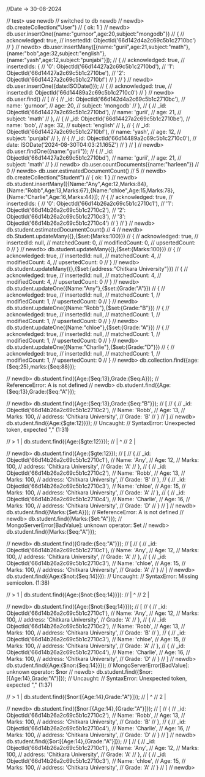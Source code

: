 //Date -> 30-08-2024

// test> use newdb
// switched to db newdb
// newdb> db.createCollection("User")
// { ok: 1 }
// newdb> db.user.insertOne({name:"gurnoor",age:20,subject:"mongodb"})
// {
//   acknowledged: true,
//   insertedId: ObjectId('66d142d4a2c69c5b1c2710bc')
// }
// newdb> db.user.insertMany([{name:"gurii",age:21,subject:"math"},{name:"bob",age:32,subject:"english"},{name:"yash",age:12,subject:"punjabi"}]);
// {
//   acknowledged: true,
//   insertedIds: {
//     '0': ObjectId('66d14427a2c69c5b1c2710bd'),
//     '1': ObjectId('66d14427a2c69c5b1c2710be'),
//     '2': ObjectId('66d14427a2c69c5b1c2710bf')
//   }
// }
// newdb> db.user.insertOne({date:ISODate()});
// {
//   acknowledged: true,
//   insertedId: ObjectId('66d14489a2c69c5b1c2710c0')
// }
// newdb> db.user.find()
// [
//   {
//     _id: ObjectId('66d142d4a2c69c5b1c2710bc'),
//     name: 'gurnoor',
//     age: 20,
//     subject: 'mongodb'
//   },
//   {
//     _id: ObjectId('66d14427a2c69c5b1c2710bd'),
//     name: 'gurii',
//     age: 21,
//     subject: 'math'
//   },
//   {
//     _id: ObjectId('66d14427a2c69c5b1c2710be'),
//     name: 'bob',
//     age: 32,
//     subject: 'english'
//   },
//   {
//     _id: ObjectId('66d14427a2c69c5b1c2710bf'),
//     name: 'yash',
//     age: 12,
//     subject: 'punjabi'
//   },
//   {
//     _id: ObjectId('66d14489a2c69c5b1c2710c0'),
//     date: ISODate('2024-08-30T04:03:21.165Z')
//   }
// ]
// newdb> db.user.findOne({name:"gurii"});
// {
//   _id: ObjectId('66d14427a2c69c5b1c2710bd'),
//   name: 'gurii',
//   age: 21,
//   subject: 'math'
// }
// newdb> db.user.countDocuments({name:"harleen"})
// 0
// newdb> db.user.estimatedDocumentCount()
// 5
// newdb> db.createCollection("Student")
// { ok: 1 }
// newdb> db.student.insertMany([{Name:"Any",Age:12,Marks:84},{Name:"Robb",Age:13,Marks:67},{Name:"chloe",Age:15,Marks:78},{Name:"Charlie",Age:16,Marks:44}]);
// {
//   acknowledged: true,
//   insertedIds: {
//     '0': ObjectId('66d14b26a2c69c5b1c2710c1'),
//     '1': ObjectId('66d14b26a2c69c5b1c2710c2'),
//     '2': ObjectId('66d14b26a2c69c5b1c2710c3'),
//     '3': ObjectId('66d14b26a2c69c5b1c2710c4')
//   }
// }
// newdb> db.student.estimatedDocumentCount()
// 4
// newdb> db.Student.updateMany({},{$set:{Marks:100}})
// {
//   acknowledged: true,
//   insertedId: null,
//   matchedCount: 0,
//   modifiedCount: 0,
//   upsertedCount: 0
// }
// newdb> db.student.updateMany({},{$set:{Marks:100}})
// {
//   acknowledged: true,
//   insertedId: null,
//   matchedCount: 4,
//   modifiedCount: 4,
//   upsertedCount: 0
// }
// newdb> db.student.updateMany({},{$set:{address:"Chitkara University"}})
// {
//   acknowledged: true,
//   insertedId: null,
//   matchedCount: 4,
//   modifiedCount: 4,
//   upsertedCount: 0
// }
// newdb> db.student.updateOne({Name:"Any"},{$set:{Grade:"A"}})
// {
//   acknowledged: true,
//   insertedId: null,
//   matchedCount: 1,
//   modifiedCount: 1,
//   upsertedCount: 0
// }
// newdb> db.student.updateOne({Name:"Robb"},{$set:{Grade:"B"}})
// {
//   acknowledged: true,
//   insertedId: null,
//   matchedCount: 1,
//   modifiedCount: 1,
//   upsertedCount: 0
// }
// newdb> db.student.updateOne({Name:"chloe"},{$set:{Grade:"A"}})
// {
//   acknowledged: true,
//   insertedId: null,
//   matchedCount: 1,
//   modifiedCount: 1,
//   upsertedCount: 0
// }
// newdb> db.student.updateOne({Name:"Charlie"},{$set:{Grade:"D"}})
// {
//   acknowledged: true,
//   insertedId: null,
//   matchedCount: 1,
//   modifiedCount: 1,
//   upsertedCount: 0
// }
// newdb> db.collection.find({age:{$eq:25},marks:{$eq:88}});

// newdb> db.student.find({Age:{$eq:13},Grade:{$eq:A}});
// ReferenceError: A is not defined
// newdb> db.student.find({Age:{$eq:13},Grade:{$eq:"A"}});

// newdb> db.student.find({Age:{$eq:13},Grade:{$eq:"B"}});
// [
//   {
//     _id: ObjectId('66d14b26a2c69c5b1c2710c2'),
//     Name: 'Robb',
//     Age: 13,
//     Marks: 100,
//     address: 'Chitkara University',
//     Grade: 'B'
//   }
// ]
// newdb> db.student.find({Age:{$gte:12}}});
// Uncaught:
// SyntaxError: Unexpected token, expected "," (1:31)

// > 1 | db.student.find({Age:{$gte:12}}});
//     |                                ^
//   2 |

// newdb> db.student.find({Age:{$gte:12}});
// [
//   {
//     _id: ObjectId('66d14b26a2c69c5b1c2710c1'),
//     Name: 'Any',
//     Age: 12,
//     Marks: 100,
//     address: 'Chitkara University',
//     Grade: 'A'
//   },
//   {
//     _id: ObjectId('66d14b26a2c69c5b1c2710c2'),
//     Name: 'Robb',
//     Age: 13,
//     Marks: 100,
//     address: 'Chitkara University',
//     Grade: 'B'
//   },
//   {
//     _id: ObjectId('66d14b26a2c69c5b1c2710c3'),
//     Name: 'chloe',
//     Age: 15,
//     Marks: 100,
//     address: 'Chitkara University',
//     Grade: 'A'
//   },
//   {
//     _id: ObjectId('66d14b26a2c69c5b1c2710c4'),
//     Name: 'Charlie',
//     Age: 16,
//     Marks: 100,
//     address: 'Chitkara University',
//     Grade: 'D'
//   }
// ]
// newdb> db.student.find({Marks:{$et:A}});
// ReferenceError: A is not defined
// newdb> db.student.find({Marks:{$et:"A"}});
// MongoServerError[BadValue]: unknown operator: $et
// newdb> db.student.find({Marks:{$eq:"A"}});

// newdb> db.student.find({Grade:{$eq:"A"}});
// [
//   {
//     _id: ObjectId('66d14b26a2c69c5b1c2710c1'),
//     Name: 'Any',
//     Age: 12,
//     Marks: 100,
//     address: 'Chitkara University',
//     Grade: 'A'
//   },
//   {
//     _id: ObjectId('66d14b26a2c69c5b1c2710c3'),
//     Name: 'chloe',
//     Age: 15,
//     Marks: 100,
//     address: 'Chitkara University',
//     Grade: 'A'
//   }
// ]
// newdb> db.student.find({Age:{$not:{$eq:14}}}):
// Uncaught:
// SyntaxError: Missing semicolon. (1:38)

// > 1 | db.student.find({Age:{$not:{$eq:14}}}):
//     |                                       ^
//   2 |

// newdb> db.student.find({Age:{$not:{$eq:14}}});
// [
//   {
//     _id: ObjectId('66d14b26a2c69c5b1c2710c1'),
//     Name: 'Any',
//     Age: 12,
//     Marks: 100,
//     address: 'Chitkara University',
//     Grade: 'A'
//   },
//   {
//     _id: ObjectId('66d14b26a2c69c5b1c2710c2'),
//     Name: 'Robb',
//     Age: 13,
//     Marks: 100,
//     address: 'Chitkara University',
//     Grade: 'B'
//   },
//   {
//     _id: ObjectId('66d14b26a2c69c5b1c2710c3'),
//     Name: 'chloe',
//     Age: 15,
//     Marks: 100,
//     address: 'Chitkara University',
//     Grade: 'A'
//   },
//   {
//     _id: ObjectId('66d14b26a2c69c5b1c2710c4'),
//     Name: 'Charlie',
//     Age: 16,
//     Marks: 100,
//     address: 'Chitkara University',
//     Grade: 'D'
//   }
// ]
// newdb> db.student.find({Age:{$nor:{$eq:14}}});
// MongoServerError[BadValue]: unknown operator: $nor
// newdb> db.student.find({$nor:[{Age:14},Grade:"A"}]});
// Uncaught:
// SyntaxError: Unexpected token, expected "," (1:37)

// > 1 | db.student.find({$nor:[{Age:14},Grade:"A"}]});
//     |                                      ^
//   2 |

// newdb> db.student.find({$nor:[{Age:14},{Grade:"A"}]});
// [
//   {
//     _id: ObjectId('66d14b26a2c69c5b1c2710c2'),
//     Name: 'Robb',
//     Age: 13,
//     Marks: 100,
//     address: 'Chitkara University',
//     Grade: 'B'
//   },
//   {
//     _id: ObjectId('66d14b26a2c69c5b1c2710c4'),
//     Name: 'Charlie',
//     Age: 16,
//     Marks: 100,
//     address: 'Chitkara University',
//     Grade: 'D'
//   }
// ]
// newdb> db.student.find({$or:[{Age:14},{Grade:"A"}]});
// [
//   {
//     _id: ObjectId('66d14b26a2c69c5b1c2710c1'),
//     Name: 'Any',
//     Age: 12,
//     Marks: 100,
//     address: 'Chitkara University',
//     Grade: 'A'
//   },
//   {
//     _id: ObjectId('66d14b26a2c69c5b1c2710c3'),
//     Name: 'chloe',
//     Age: 15,
//     Marks: 100,
//     address: 'Chitkara University',
//     Grade: 'A'
//   }
// ]
// newdb>